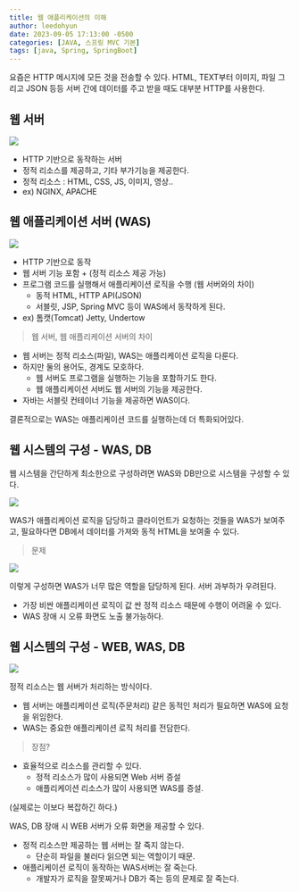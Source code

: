 ```yaml
---
title: 웹 애플리케이션의 이해
author: leedohyun
date: 2023-09-05 17:13:00 -0500
categories: [JAVA, 스프링 MVC 기본]
tags: [java, Spring, SpringBoot]
---
```


요즘은 HTTP 메시지에 모든 것을 전송할 수 있다. HTML, TEXT부터 이미지, 파일 그리고 JSON 등등 서버 간에 데이터를 주고 받을 때도 대부분 HTTP를 사용한다.

## 웹 서버

![](https://blog.kakaocdn.net/dn/FnPud/btstqBYorzc/Yrg6HgeZ1xZc63YoYy4y5k/img.png)

- HTTP 기반으로 동작하는 서버
- 정적 리소스를 제공하고, 기타 부가기능을 제공한다.
- 정적 리소스 : HTML, CSS, JS, 이미지, 영상..
- ex) NGINX, APACHE

## 웹 애플리케이션 서버 (WAS)

![](https://blog.kakaocdn.net/dn/Kr2re/btstlJXcztX/jLJFq4uDAmTcpjaeFh1tqk/img.png)

- HTTP 기반으로 동작
- 웹 서버 기능 포함 + (정적 리소스 제공 가능)
- 프로그램 코드를 실행해서 애플리케이션 로직을 수행 (웹 서버와의 차이)
	- 동적 HTML, HTTP API(JSON)
	- 서블릿, JSP, Spring MVC 등이 WAS에서 동작하게 된다.
- ex) 톰캣(Tomcat) Jetty, Undertow  

> 웹 서버, 웹 애플리케이션 서버의 차이

- 웹 서버는 정적 리소스(파일), WAS는 애플리케이션 로직을 다룬다.
- 하지만 둘의 용어도, 경계도 모호하다.
	- 웹 서버도 프로그램을 실행하는 기능을 포함하기도 한다.
	- 웹 애플리케이션 서버도 웹 서버의 기능을 제공한다.
- 자바는 서블릿 컨테이너 기능을 제공하면 WAS이다.

결론적으로는 WAS는 애플리케이션 코드를 실행하는데 더 특화되어있다.

## 웹 시스템의 구성 - WAS, DB

웹 시스템을 간단하게 최소한으로 구성하려면 WAS와 DB만으로 시스템을 구성할 수 있다.

![](https://blog.kakaocdn.net/dn/dzUVUu/btstkVRcERH/vEa28O3X7pPYNpr9gA8GI1/img.png)

WAS가 애플리케이션 로직을 담당하고 클라이언트가 요청하는 것들을 WAS가 보여주고, 필요하다면 DB에서 데이터를 가져와 동적 HTML을 보여줄 수 있다.

> 문제

![](https://blog.kakaocdn.net/dn/bwVTy6/btstmHx8CtQ/8Ha2hqMCqwAhIkpgBMFzGK/img.png)

이렇게 구성하면 WAS가 너무 많은 역할을 담당하게 된다. 서버 과부하가 우려된다.

- 가장 비싼 애플리케이션 로직이 값 싼 정적 리소스 때문에 수행이 어려울 수 있다.
- WAS 장애 시 오류 화면도 노출 불가능하다.

## 웹 시스템의 구성 - WEB, WAS, DB

![](https://blog.kakaocdn.net/dn/ByOst/btstqvjBOpv/7bQKUia9L1DKMTduM7EbT1/img.png)

정적 리소스는 웹 서버가 처리하는 방식이다.

- 웹 서버는 애플리케이션 로직(주문처리) 같은 동적인 처리가 필요하면 WAS에 요청을 위임한다.
- WAS는 중요한 애플리케이션 로직 처리를 전담한다.

> 장점?

- 효율적으로 리소스를 관리할 수 있다.
	- 정적 리소스가 많이 사용되면 Web 서버 증설
	- 애플리케이션 리소스가 많이 사용되면 WAS를 증설.

(실제로는 이보다 복잡하긴 하다.)

WAS, DB 장애 시 WEB 서버가 오류 화면을 제공할 수 있다.

- 정적 리소스만 제공하는 웹 서버는 잘 죽지 않는다.
	- 단순히 파일을 불러다 읽으면 되는 역할이기 때문.
- 애플리케이션 로직이 동작하는 WAS서버는 잘 죽는다. 
	- 개발자가 로직을 잘못짜거나 DB가 죽는 등의 문제로 잘 죽는다.